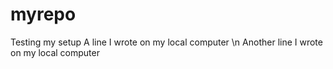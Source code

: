 # myrepo
Testing my setup
A line I wrote on my local computer
\n Another line I wrote on my local computer
